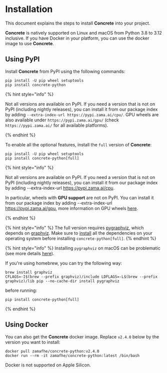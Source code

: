 # Installation

This document explains the steps to install **Concrete** into your project. 

**Concrete** is natively supported on Linux and macOS from Python 3.8 to 3.12 inclusive. If you have Docker in your platform, you can use the docker image to use **Concrete**.

## Using PyPI

Install **Concrete** from PyPI using the following commands:

```shell
pip install -U pip wheel setuptools
pip install concrete-python
```
{% hint style="info" %}
<!-- markdown-link-check-disable -->
Not all versions are available on PyPI. If you need a version that is not on PyPI (including nightly releases), you can install it from our package index by adding `--extra-index-url https://pypi.zama.ai/cpu/`. GPU wheels are also available under `https://pypi.zama.ai/gpu/` (check `https://pypi.zama.ai/` for all available platforms).
<!-- markdown-link-check-enable -->
{% endhint %}

To enable all the optional features, install the `full` version of **Concrete**:

```shell
pip install -U pip wheel setuptools
pip install concrete-python[full]
```

{% hint style="info" %}
<!-- markdown-link-check-disable -->
Not all versions are available on PyPI. If you need a version that is not on PyPI (including nightly releases), you can install it from our package index by adding --extra-index-url https://pypi.zama.ai/cpu.

In particular, wheels with **GPU support** are not on PyPI. You can install it from our package index by adding --extra-index-url https://pypi.zama.ai/gpu, more information on GPU wheels [here](https://docs.zama.ai/concrete/execution-analysis/gpu_acceleration).
<!-- markdown-link-check-enable -->
{% endhint %}

{% hint style="info" %}
The full version requires [pygraphviz](https://pygraphviz.github.io/), which depends on [graphviz](https://graphviz.org/). Make sure to [install](https://pygraphviz.github.io/documentation/stable/install.html) all the dependencies on your operating system before installing `concrete-python[full]`. 
{% endhint %}

{% hint style="info" %}
Installing `pygraphviz` on macOS can be problematic (see more details [here](https://github.com/pygraphviz/pygraphviz/issues/11)).

If you're using homebrew, you can try the following way:
```shell
brew install graphviz
CFLAGS=-I$(brew --prefix graphviz)/include LDFLAGS=-L$(brew --prefix graphviz)/lib pip --no-cache-dir install pygraphviz
```
before running:
```shell
pip install concrete-python[full]
```
{% endhint %}

## Using Docker

You can also get the **Concrete** docker image. Replace `v2.4.0` below by the version you want to install:

```shell
docker pull zamafhe/concrete-python:v2.4.0
docker run --rm -it zamafhe/concrete-python:latest /bin/bash
```

Docker is not supported on Apple Silicon.

